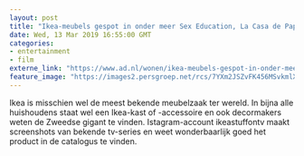 ```yaml
---
layout: post
title: "Ikea-meubels gespot in onder meer Sex Education, La Casa de Papel en Homeland"
date: Wed, 13 Mar 2019 16:55:00 GMT
categories: 
- entertainment 
- film 
externe_link: "https://www.ad.nl/wonen/ikea-meubels-gespot-in-onder-meer-sex-education-la-casa-de-papel-en-homeland~ab0546c6/"
feature_image: "https://images2.persgroep.net/rcs/7YXm2JSZvFK456MSvkmlXLt-ShE/diocontent/143356229/_fitwidth/400/?appId=21791a8992982cd8da851550a453bd7f&quality=0.7"
---
```


Ikea is misschien wel de meest bekende meubelzaak ter wereld. In bijna alle huishoudens staat wel een Ikea-kast of -accessoire en ook decormakers weten de Zweedse gigant te vinden. Istagram-account ikeastuffontv maakt screenshots van bekende tv-series en weet wonderbaarlijk goed het product in de catalogus te vinden.
